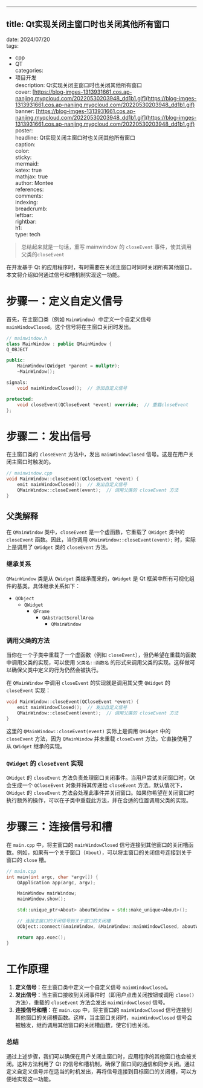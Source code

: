 ---

## title: Qt实现关闭主窗口时也关闭其他所有窗口  
date: 2024/07/20  
tags:  
  - cpp  
  - QT  
categories:  
  - 项目开发  
description: Qt实现关闭主窗口时也关闭其他所有窗口  
cover: [https://blog-imges-1313931661.cos.ap-nanjing.myqcloud.com/20220530203948_dd1b1.gif](https://blog-imges-1313931661.cos.ap-nanjing.myqcloud.com/20220530203948_dd1b1.gif)  
banner: [https://blog-imges-1313931661.cos.ap-nanjing.myqcloud.com/20220530203948_dd1b1.gif](https://blog-imges-1313931661.cos.ap-nanjing.myqcloud.com/20220530203948_dd1b1.gif)  
poster:  
  headline: Qt实现关闭主窗口时也关闭其他所有窗口  
  caption:   
  color:   
sticky:   
mermaid:   
katex: true  
mathjax: true  
author: Montee  
references:   
comments:   
indexing:   
breadcrumb:   
leftbar:   
rightbar:   
h1:   
type: tech
> 总结起来就是一句话，重写 mainwindow 的 `closeEvent` 事件，使其调用父类的`closeEvent`
>

在开发基于 Qt 的应用程序时，有时需要在关闭主窗口时同时关闭所有其他窗口。本文将介绍如何通过信号和槽机制实现这一功能。

# 步骤一：定义自定义信号
首先，在主窗口类（例如 `MainWindow`）中定义一个自定义信号 `mainWindowClosed`。这个信号将在主窗口关闭时发出。

```cpp
// mainwindow.h
class MainWindow : public QMainWindow {
Q_OBJECT

public:
    MainWindow(QWidget *parent = nullptr);
    ~MainWindow();

signals:
    void mainWindowClosed();  // 添加自定义信号

protected:
    void closeEvent(QCloseEvent *event) override;  // 重载closeEvent
};
```

# 步骤二：发出信号
在主窗口类的 `closeEvent` 方法中，发出 `mainWindowClosed` 信号。这是在用户关闭主窗口时触发的。

```cpp
// mainwindow.cpp
void MainWindow::closeEvent(QCloseEvent *event) {
    emit mainWindowClosed();  // 发出自定义信号
    QMainWindow::closeEvent(event);  // 调用父类的 closeEvent 方法
}
```

## 父类解释
在 `QMainWindow` 类中，`closeEvent` 是一个虚函数，它重载了 `QWidget` 类中的 `closeEvent` 函数。因此，当你调用 `QMainWindow::closeEvent(event);` 时，实际上是调用了 `QWidget` 类的 `closeEvent` 方法。

### 继承关系
`QMainWindow` 类是从 `QWidget` 类继承而来的，`QWidget` 是 Qt 框架中所有可视化组件的基类。具体继承关系如下：

+ `QObject`
    - `QWidget`
        * `QFrame`
            + `QAbstractScrollArea`
                - `QMainWindow`

### 调用父类的方法
当你在一个子类中重载了一个虚函数（例如 `closeEvent`），但仍希望在重载的函数中调用父类的实现，可以使用 `父类名::函数名` 的形式来调用父类的实现。这样做可以确保父类中定义的行为仍然会被执行。

在 `QMainWindow` 中调用 `closeEvent` 的实现就是调用其父类 `QWidget` 的 `closeEvent` 实现：

```cpp
void MainWindow::closeEvent(QCloseEvent *event) {
    emit mainWindowClosed();  // 发出自定义信号
    QMainWindow::closeEvent(event);  // 调用父类的 closeEvent 方法
}
```

这里的 `QMainWindow::closeEvent(event)` 实际上是调用 `QWidget` 中的 `closeEvent` 方法，因为 `QMainWindow` 并未重载 `closeEvent` 方法，它直接使用了从 `QWidget` 继承的实现。

### `QWidget` 的 `closeEvent` 实现
`QWidget` 的 `closeEvent` 方法负责处理窗口关闭事件。当用户尝试关闭窗口时，Qt 会生成一个 `QCloseEvent` 对象并将其传递给 `closeEvent` 方法。默认情况下，`QWidget` 的 `closeEvent` 方法会处理此事件并关闭窗口。如果你希望在关闭窗口时执行额外的操作，可以在子类中重载此方法，并在合适的位置调用父类的实现。



# 步骤三：连接信号和槽
在 `main.cpp` 中，将主窗口的 `mainWindowClosed` 信号连接到其他窗口的关闭槽函数。例如，如果有一个关于窗口（`About`），可以将主窗口的关闭信号连接到关于窗口的 `close` 槽。

```cpp
// main.cpp
int main(int argc, char *argv[]) {
    QApplication app(argc, argv);

    MainWindow mainWindow;
    mainWindow.show();

    std::unique_ptr<About> aboutWindow = std::make_unique<About>();

    // 连接主窗口的关闭信号到关于窗口的关闭槽
    QObject::connect(&mainWindow, &MainWindow::mainWindowClosed, aboutWindow.get(), &QWidget::close);

    return app.exec();
}
```

# 工作原理
1. **定义信号**：在主窗口类中定义一个自定义信号 `mainWindowClosed`。
2. **发出信号**：当主窗口接收到关闭事件时（即用户点击关闭按钮或调用 `close()` 方法），重载的 `closeEvent` 方法会发出 `mainWindowClosed` 信号。
3. **连接信号和槽**：在 `main.cpp` 中，将主窗口的 `mainWindowClosed` 信号连接到其他窗口的关闭槽函数。这样，当主窗口关闭时，`mainWindowClosed` 信号会被触发，继而调用其他窗口的关闭槽函数，使它们也关闭。

### 总结
通过上述步骤，我们可以确保在用户关闭主窗口时，应用程序的其他窗口也会被关闭。这种方法利用了 Qt 的信号和槽机制，确保了窗口间的通信和同步关闭。通过定义自定义信号并在适当的时机发出，再将信号连接到目标窗口的关闭槽，可以方便地实现这一功能。

